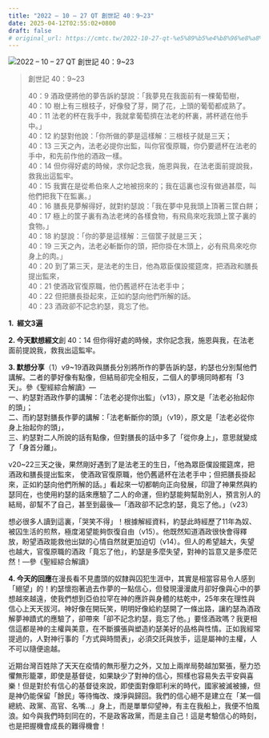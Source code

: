 ```yaml
---
title: "2022 – 10 – 27 QT 創世記 40：9~23"
date: 2025-04-12T02:55:02+0800
draft: false
# original_url: https://cmtc.tw/2022-10-27-qt-%e5%89%b5%e4%b8%96%e8%a8%98-40%ef%bc%9a923
---
```


![2022 – 10 – 27 QT 創世記 40：9~23](/images/qt.jpg  "2022 – 10 – 27 QT 創世記 40：9~23")

> 創世記 40：9~23
>
> 40：9 酒政便將他的夢告訴約瑟說：「我夢見在我面前有一棵葡萄樹，  
> 40：10 樹上有三根枝子，好像發了芽，開了花，上頭的葡萄都成熟了。  
> 40：11 法老的杯在我手中，我就拿葡萄擠在法老的杯裏，將杯遞在他手中。」  
> 40：12 約瑟對他說：「你所做的夢是這樣解：三根枝子就是三天；  
> 40：13 三天之內，法老必提你出監，叫你官復原職，你仍要遞杯在法老的手中，和先前作他的酒政一樣。  
> 40：14 但你得好處的時候，求你記念我，施恩與我，在法老面前提說我，救我出這監牢。  
> 40：15 我實在是從希伯來人之地被拐來的；我在這裏也沒有做過甚麼，叫他們把我下在監裏。」  
> 40：16 膳長見夢解得好，就對約瑟說：「我在夢中見我頭上頂著三筐白餅；  
> 40：17 極上的筐子裏有為法老烤的各樣食物，有飛鳥來吃我頭上筐子裏的食物。」  
> 40：18 約瑟說：「你的夢是這樣解：三個筐子就是三天；  
> 40：19 三天之內，法老必斬斷你的頭，把你掛在木頭上，必有飛鳥來吃你身上的肉。」  
> 40：20 到了第三天，是法老的生日，他為眾臣僕設擺筵席，把酒政和膳長提出監來，  
> 40：21 使酒政官復原職，他仍舊遞杯在法老手中；  
> 40：22 但把膳長掛起來，正如約瑟向他們所解的話。  
> 40：23 酒政卻不記念約瑟，竟忘了他。

**1.  經文3遍**

**2. 今天默想經文**創 40：14 但你得好處的時候，求你記念我，施恩與我，在法老面前提說我，救我出這監牢。

**3. 默想分享**（1）v9~19酒政與膳長分別將所作的夢告訴約瑟，約瑟也分別幫他們講解。二者的夢好像有點像，但結局卻完全相反，二個人的夢境同時都有「3天」。參《聖經綜合解讀》—  
一、約瑟對酒政作夢的講解：「法老必提你出監」（v13），原文是「法老必抬起你的頭」；  
二、而約瑟對膳長作夢的講解：「法老斬斷你的頭」（v19），原文是「法老必從你身上抬起你的頭」，  
三、約瑟對二人所說的話有點像，但對膳長的話中多了「從你身上」，意思就變成了「身首分離」。

v20~22三天之後，果然剛好遇到了是法老王的生日，「他為眾臣僕設擺筵席，把酒政和膳長提出監來， 使酒政官復原職，他仍舊遞杯在法老手中；但把膳長掛起來，正如約瑟向他們所解的話。」看起來一切都朝向正向發展，印證了神果然與約瑟同在，也使用約瑟的話來應驗了二人的命運，但約瑟能夠幫助別人，預言別人的結局，卻幫不了自己，甚至到最後—「酒政卻不記念約瑟，竟忘了他。」（v23）

想必很多人讀到這裏，「哭笑不得」！根據解經資料，約瑟此時經歷了11年為奴、被囚生活的煎熬，極度渴望能夠恢復自由（v15）。他既然知道酒政很快會得釋放，盼望酒政能救他出獄的心情自然就更加迫切（v14）。但人的希望越大，失望也越大，官復原職的酒政「竟忘了他」，約瑟是多麼失望，對神的旨意又是多麼茫然！—參《聖經綜合解讀》

**4. 今天的回應**在漫長看不見盡頭的奴隸與囚犯生涯中，其實是相當容易令人感到「絕望」的！約瑟懷抱著過去作夢的一點信心，但發現漫漫歲月卻好像與心中的夢想越來越遠，使我們想到亞伯拉罕在神的應許與身體的枯乾中，25年來在理性與信心上天天拔河。神好像在開玩笑，明明好像給約瑟開了一條出路，讓約瑟為酒政解夢神蹟式的應驗了，卻帶來「卻不記念約瑟，竟忘了他。」要怪酒政嗎？我更相信這都是神的主權與美意，在不斷擴張與塑造約瑟美好的品格與性情。正如我經常提過的，人對神行事的「方式與時間表」，必須交託與放手，這是屬神的主權，人不可以隨便逾越。

近期台灣百姓除了天天在疫情的無形壓力之外，又加上兩岸局勢越加緊張，壓力恐懼無形籠罩，即使是基督徒，如果缺少了對神的信心，照樣也容易失去平安與喜樂！但是對於有信心的基督徒來說，即使面對像耶利米的時代，國家被滅被擄，但是神仍能保留「餘民」等待悔改、煉淨與歸回。我們的信心絕不是建立在「某一個總統、政黨、高官、名嘴…」身上，而是單單仰望神，有主在我船上，我便不怕風浪。如今與我們時刻同在的，不是政客政黨，而是主自己！這是考驗信心的時刻，也是把握機會成長的難得機會！